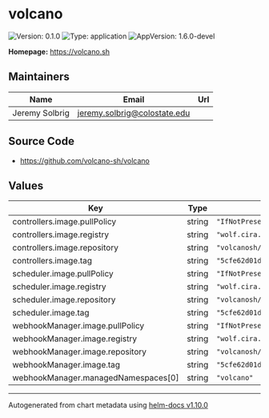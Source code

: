 # volcano

![Version: 0.1.0](https://img.shields.io/badge/Version-0.1.0-informational?style=flat-square) ![Type: application](https://img.shields.io/badge/Type-application-informational?style=flat-square) ![AppVersion: 1.6.0-devel](https://img.shields.io/badge/AppVersion-1.6.0--devel-informational?style=flat-square)

**Homepage:** <https://volcano.sh>

## Maintainers

| Name | Email | Url |
| ---- | ------ | --- |
| Jeremy Solbrig | <jeremy.solbrig@colostate.edu> |  |

## Source Code

* <https://github.com/volcano-sh/volcano>

## Values

| Key | Type | Default | Description |
|-----|------|---------|-------------|
| controllers.image.pullPolicy | string | `"IfNotPresent"` |  |
| controllers.image.registry | string | `"wolf.cira.colostate.edu:444"` |  |
| controllers.image.repository | string | `"volcanosh/vc-controller-manager"` |  |
| controllers.image.tag | string | `"5cfe62d01d27a5b6482ae6a9458b9451b7e5bc3e"` |  |
| scheduler.image.pullPolicy | string | `"IfNotPresent"` |  |
| scheduler.image.registry | string | `"wolf.cira.colostate.edu:444"` |  |
| scheduler.image.repository | string | `"volcanosh/vc-scheduler"` |  |
| scheduler.image.tag | string | `"5cfe62d01d27a5b6482ae6a9458b9451b7e5bc3e"` |  |
| webhookManager.image.pullPolicy | string | `"IfNotPresent"` |  |
| webhookManager.image.registry | string | `"wolf.cira.colostate.edu:444"` |  |
| webhookManager.image.repository | string | `"volcanosh/vc-webhook-manager"` |  |
| webhookManager.image.tag | string | `"5cfe62d01d27a5b6482ae6a9458b9451b7e5bc3e"` |  |
| webhookManager.managedNamespaces[0] | string | `"volcano"` |  |

----------------------------------------------
Autogenerated from chart metadata using [helm-docs v1.10.0](https://github.com/norwoodj/helm-docs/releases/v1.10.0)

